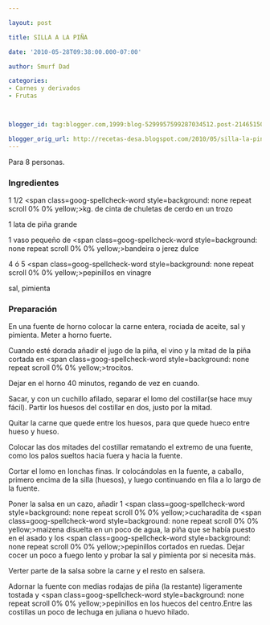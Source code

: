 ```yaml
---

layout: post

title: SILLA A LA PIÑA

date: '2010-05-28T09:38:00.000-07:00'

author: Smurf Dad

categories:
- Carnes y derivados
- Frutas



blogger_id: tag:blogger.com,1999:blog-5299957599287034512.post-2146515082023615654

blogger_orig_url: http://recetas-desa.blogspot.com/2010/05/silla-la-pina.html
---
```


Para 8 personas.

<h3>Ingredientes</h3>

1 1/2 <span class=goog-spellcheck-word style=background: none repeat scroll 0% 0% yellow;>kg</span>. de cinta de chuletas de cerdo en un trozo

1 lata de piña grande

1 vaso pequeño de <span class=goog-spellcheck-word style=background: none repeat scroll 0% 0% yellow;>bandeira</span> o jerez dulce

4 ó 5 <span class=goog-spellcheck-word style=background: none repeat scroll 0% 0% yellow;>pepinillos</span> en vinagre

sal, pimienta

<h3>Preparación</h3>

En una fuente de horno colocar la carne entera, rociada de  aceite, sal y pimienta. Meter a horno fuerte.

Cuando esté dorada añadir el jugo de la piña, el vino y la mitad de la piña cortada en <span class=goog-spellcheck-word style=background: none repeat scroll 0% 0% yellow;>trocitos</span>.

Dejar en el horno 40 minutos, regando de vez en cuando.

Sacar, y con un cuchillo afilado, separar el lomo del costillar(se hace muy fácil). Partir los huesos del costillar en dos, justo por la mitad.

Quitar la carne que quede entre los huesos, para que quede hueco entre hueso y hueso.

Colocar las dos mitades del costillar rematando el extremo de una fuente, como los palos sueltos hacia fuera y hacia la fuente.

Cortar el lomo en lonchas finas. Ir colocándolas en la fuente, a caballo, primero encima de la silla (huesos), y luego continuando en fila a lo largo de la fuente.

Poner la salsa en un cazo, añadir 1 <span class=goog-spellcheck-word style=background: none repeat scroll 0% 0% yellow;>cucharadita</span> de <span class=goog-spellcheck-word style=background: none repeat scroll 0% 0% yellow;>maizena</span> disuelta en un poco de agua, la piña que se había puesto en el asado y los <span class=goog-spellcheck-word style=background: none repeat scroll 0% 0% yellow;>pepinillos</span> cortados en ruedas. Dejar cocer un poco a fuego lento y probar la sal y pimienta por si necesita más.

Verter parte de la salsa sobre la carne y el resto en salsera.

Adornar la fuente con medias rodajas de piña (la restante) ligeramente tostada y <span class=goog-spellcheck-word style=background: none repeat scroll 0% 0% yellow;>pepinillos</span> en los huecos del centro.Entre las costillas un poco de lechuga en juliana o huevo hilado.